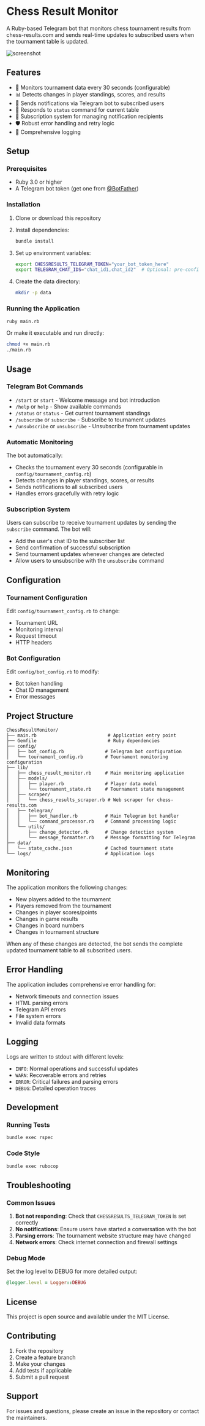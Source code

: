 # Chess Result Monitor

A Ruby-based Telegram bot that monitors chess tournament results from chess-results.com and sends real-time updates to subscribed users when the tournament table is updated.

![screenshot](screenshot.png)

## Features

- 🔄 Monitors tournament data every 30 seconds (configurable)
- 📊 Detects changes in player standings, scores, and results
- 🤖 Sends notifications via Telegram bot to subscribed users
- 📱 Responds to `status` command for current table
- 👥 Subscription system for managing notification recipients
- 🛡️ Robust error handling and retry logic
- 📝 Comprehensive logging

## Setup

### Prerequisites

- Ruby 3.0 or higher
- A Telegram bot token (get one from [@BotFather](https://t.me/botfather))

### Installation

1. Clone or download this repository
2. Install dependencies:
   ```bash
   bundle install
   ```

3. Set up environment variables:
   ```bash
   export CHESSRESULTS_TELEGRAM_TOKEN="your_bot_token_here"
   export TELEGRAM_CHAT_IDS="chat_id1,chat_id2"  # Optional: pre-configure chat IDs
   ```

4. Create the data directory:
   ```bash
   mkdir -p data
   ```

### Running the Application

```bash
ruby main.rb
```

Or make it executable and run directly:
```bash
chmod +x main.rb
./main.rb
```

## Usage

### Telegram Bot Commands

- `/start` or `start` - Welcome message and bot introduction
- `/help` or `help` - Show available commands
- `/status` or `status` - Get current tournament standings
- `/subscribe` or `subscribe` - Subscribe to tournament updates
- `/unsubscribe` or `unsubscribe` - Unsubscribe from tournament updates

### Automatic Monitoring

The bot automatically:
- Checks the tournament every 30 seconds (configurable in `config/tournament_config.rb`)
- Detects changes in player standings, scores, or results
- Sends notifications to all subscribed users
- Handles errors gracefully with retry logic

### Subscription System

Users can subscribe to receive tournament updates by sending the `subscribe` command. The bot will:
- Add the user's chat ID to the subscriber list
- Send confirmation of successful subscription
- Send tournament updates whenever changes are detected
- Allow users to unsubscribe with the `unsubscribe` command

## Configuration

### Tournament Configuration

Edit `config/tournament_config.rb` to change:
- Tournament URL
- Monitoring interval
- Request timeout
- HTTP headers

### Bot Configuration

Edit `config/bot_config.rb` to modify:
- Bot token handling
- Chat ID management
- Error messages

## Project Structure

```
ChessResultMonitor/
├── main.rb                          # Application entry point
├── Gemfile                          # Ruby dependencies
├── config/
│   ├── bot_config.rb               # Telegram bot configuration
│   └── tournament_config.rb        # Tournament monitoring configuration
├── lib/
│   ├── chess_result_monitor.rb     # Main monitoring application
│   ├── models/
│   │   ├── player.rb               # Player data model
│   │   └── tournament_state.rb     # Tournament state management
│   ├── scraper/
│   │   └── chess_results_scraper.rb # Web scraper for chess-results.com
│   ├── telegram/
│   │   ├── bot_handler.rb          # Main Telegram bot handler
│   │   └── command_processor.rb    # Command processing logic
│   └── utils/
│       ├── change_detector.rb      # Change detection system
│       └── message_formatter.rb    # Message formatting for Telegram
├── data/
│   └── state_cache.json            # Cached tournament state
└── logs/                           # Application logs
```

## Monitoring

The application monitors the following changes:
- New players added to the tournament
- Players removed from the tournament
- Changes in player scores/points
- Changes in game results
- Changes in board numbers
- Changes in tournament structure

When any of these changes are detected, the bot sends the complete updated tournament table to all subscribed users.

## Error Handling

The application includes comprehensive error handling for:
- Network timeouts and connection issues
- HTML parsing errors
- Telegram API errors
- File system errors
- Invalid data formats

## Logging

Logs are written to stdout with different levels:
- `INFO`: Normal operations and successful updates
- `WARN`: Recoverable errors and retries
- `ERROR`: Critical failures and parsing errors
- `DEBUG`: Detailed operation traces

## Development

### Running Tests

```bash
bundle exec rspec
```

### Code Style

```bash
bundle exec rubocop
```

## Troubleshooting

### Common Issues

1. **Bot not responding**: Check that `CHESSRESULTS_TELEGRAM_TOKEN` is set correctly
2. **No notifications**: Ensure users have started a conversation with the bot
3. **Parsing errors**: The tournament website structure may have changed
4. **Network errors**: Check internet connection and firewall settings

### Debug Mode

Set the log level to DEBUG for more detailed output:
```ruby
@logger.level = Logger::DEBUG
```

## License

This project is open source and available under the MIT License.

## Contributing

1. Fork the repository
2. Create a feature branch
3. Make your changes
4. Add tests if applicable
5. Submit a pull request

## Support

For issues and questions, please create an issue in the repository or contact the maintainers.
